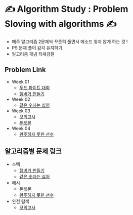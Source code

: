 # ✍️ Algorithm Study : Problem Sloving with algorithms ✍️ 

- 매주 알고리즘 2문제씩 꾸준히 풀면서 메소드 잊지 않게 하는 것 ! 
- PS 문제 풀이 감각 유지하기 
- 알고리즘 개념 되새김질



## Problem Link

- Week 01
  - [푸드 파이트 대회](https://school.programmers.co.kr/learn/courses/30/lessons/134240)
  - [햄버거 만들기](https://school.programmers.co.kr/learn/courses/30/lessons/133502)
- Week 02
  - [같은 숫자는 싫어](https://school.programmers.co.kr/learn/courses/30/lessons/12906)
- Week 03
  - [모의고사](https://school.programmers.co.kr/learn/courses/30/lessons/42840)
  - [폰켓몬](https://school.programmers.co.kr/learn/courses/30/lessons/1845) 
- Week 04
  - [완주하지 못한 선수](https://school.programmers.co.kr/learn/courses/30/lessons/42576)


##  알고리즘별 문제 링크 
- 스택
  - [햄버거 만들기](https://school.programmers.co.kr/learn/courses/30/lessons/133502)
  - [같은 숫자는 싫어](https://school.programmers.co.kr/learn/courses/30/lessons/12906)
- 해시 
  - [폰켓몬](https://school.programmers.co.kr/learn/courses/30/lessons/1845) 
  - [완주하지 못한 선수](https://school.programmers.co.kr/learn/courses/30/lessons/42576)
- 완전 탐색
  - [모의고사](https://school.programmers.co.kr/learn/courses/30/lessons/42840)
